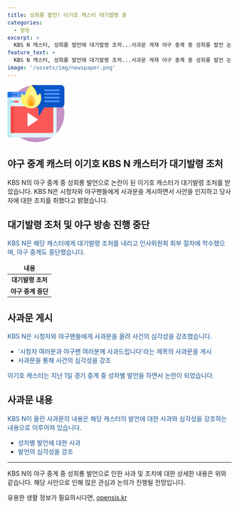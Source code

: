 ```yaml
---
title: 성희롱 발언! 이기호 캐스터 대기발령 중
categories:
  - 방송
excerpt: >
  KBS N 캐스터, 성희롱 발언에 대기발령 조처...사과문 게재 야구 중계 중 성희롱 발언 논란에 휩싸인 KBS N 이기호 캐스터가 대기발령 조처를 받았다. KBS N은 해당 캐스터에 대한 사죄문을 홈페이지에 게재하고, 야구 중계 진행도 중단했다고 밝혔다. 이기호 캐스터는 한 경기 중 팬의 스케치북을 보고 저는 여자라면을 XX 싶다는 발언으로 논란이 됐다. 해당 사과문은 KBS N 홈페이지에 게재됐다.
feature_text: >
  KBS N 캐스터, 성희롱 발언에 대기발령 조처...사과문 게재 야구 중계 중 성희롱 발언 논란에 휩싸인 KBS N 이기호 캐스터가 대기발령 조처를 받았다. KBS N은 해당 캐스터에 대한 사죄문을 홈페이지에 게재하고, 야구 중계 진행도 중단했다고 밝혔다. 이기호 캐스터는 한 경기 중 팬의 스케치북을 보고 저는 여자라면을 XX 싶다는 발언으로 논란이 됐다. 해당 사과문은 KBS N 홈페이지에 게재됐다.
image: '/assets/img/newspaper.png'
---
```


<p><img src="/assets/img/news.png" alt="rentncar 속보" /></p>

<h2>야구 중계 캐스터 이기호 KBS N 캐스터가 대기발령 조처</h2>

<p data-ke-size="size16">KBS N의 야구 중계 중 성희롱 발언으로 논란이 된 이기호 캐스터가 대기발령 조처를 받았습니다. KBS N은 시청자와 야구팬들에게 사과문을 게시하면서 사안을 인지하고 당사자에 대한 조치를 취했다고 밝혔습니다.</p>

<h2>대기발령 조처 및 야구 방송 진행 중단</h2>

<p><span style="color: #1a5490;">KBS N은 해당 캐스터에게 대기발령 조처를 내리고 인사위원회 회부 절차에 착수했으며, 야구 중계도 중단했습니다.</span></p>

<table>
<thead>
<tr>
<td style="text-align: center; height: 17px;"><b>내용</b></td>
</tr>
</thead>
<tbody>
<tr>
<td style="text-align: center; height: 17px;"><b>대기발령 조처</b></td>
</tr>
<tr>
<td style="text-align: center; height: 17px;"><b>야구 중계 중단</b></td>
</tr>
</tbody>
</table>

<h2>사과문 게시</h2>

<p><span style="color: #1a5490;">KBS N은 시청자와 야구팬들에게 사과문을 올려 사건의 심각성을 강조했습니다.</span></p>

<ul>
<li><span style="color: #1a5490;">'시청자 여러분과 야구팬 여러분께 사과드립니다'라는 제목의 사과문을 게시</span></li>
<li><span style="color: #1a5490;">사과문을 통해 사건의 심각성을 강조</span></li>
</ul>

<p><span style="color: #1a5490;">이기호 캐스터는 지난 1일 경기 중계 중 성차별 발언을 하면서 논란이 되었습니다.</span></p>

<h2>사과문 내용</h2>

<p><span style="color: #1a5490;">KBS N이 올린 사과문의 내용은 해당 캐스터의 발언에 대한 사과와 심각성을 강조하는 내용으로 이루어져 있습니다.</span></p>

<ul>
<li><span style="color: #1a5490;">성차별 발언에 대한 사과</span></li>
<li><span style="color: #1a5490;">발언의 심각성을 강조</span></li>
</ul>

<hr>

<p data-ke-size="size16">KBS N의 야구 중계 중 성희롱 발언으로 인한 사과 및 조치에 대한 상세한 내용은 위와 같습니다. 해당 사안으로 인해 많은 관심과 논의가 진행될 전망입니다.</p>
유용한 생활 정보가 필요하시다면, <a href="https://opensis.kr" rel="dofollow">opensis.kr</a>


